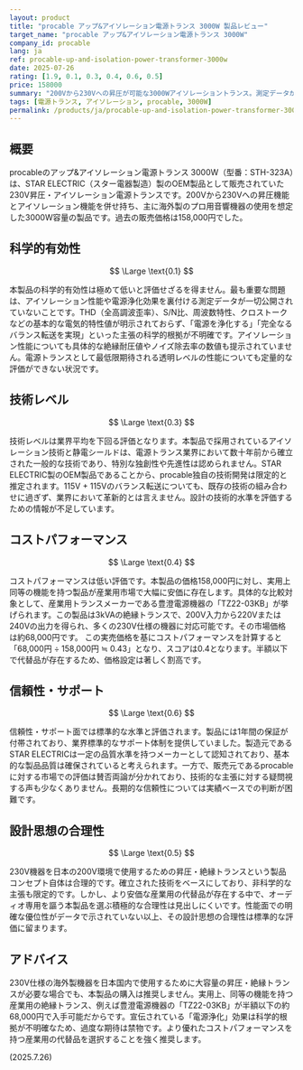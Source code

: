 ```yaml
---
layout: product
title: "procable アップ&アイソレーション電源トランス 3000W 製品レビュー"
target_name: "procable アップ&アイソレーション電源トランス 3000W"
company_id: procable
lang: ja
ref: procable-up-and-isolation-power-transformer-3000w
date: 2025-07-26
rating: [1.9, 0.1, 0.3, 0.4, 0.6, 0.5]
price: 158000
summary: "200Vから230Vへの昇圧が可能な3000Wアイソレーショントランス。測定データが非公開である点に加え、より安価な産業用の代替品が存在するため、コストパフォーマンスには疑問が残ります。"
tags: [電源トランス, アイソレーション, procable, 3000W]
permalink: /products/ja/procable-up-and-isolation-power-transformer-3000w/
---
```


## 概要

procableのアップ&アイソレーション電源トランス 3000W（型番：STH-323A）は、STAR ELECTRIC（スター電器製造）製のOEM製品として販売されていた230V昇圧・アイソレーション電源トランスです。200Vから230Vへの昇圧機能とアイソレーション機能を併せ持ち、主に海外製のプロ用音響機器の使用を想定した3000W容量の製品です。過去の販売価格は158,000円でした。

## 科学的有効性

$$ \Large \text{0.1} $$

本製品の科学的有効性は極めて低いと評価せざるを得ません。最も重要な問題は、アイソレーション性能や電源浄化効果を裏付ける測定データが一切公開されていないことです。THD（全高調波歪率）、S/N比、周波数特性、クロストークなどの基本的な電気的特性値が明示されておらず、「電源を浄化する」「完全なるバランス転送を実現」といった主張の科学的根拠が不明確です。アイソレーション性能についても具体的な絶縁耐圧値やノイズ除去率の数値も提示されていません。電源トランスとして最低限期待される透明レベルの性能についても定量的な評価ができない状況です。

## 技術レベル

$$ \Large \text{0.3} $$

技術レベルは業界平均を下回る評価となります。本製品で採用されているアイソレーション技術と静電シールドは、電源トランス業界において数十年前から確立された一般的な技術であり、特別な独創性や先進性は認められません。STAR ELECTRIC製のOEM製品であることから、procable独自の技術開発は限定的と推定されます。115V + 115Vのバランス転送についても、既存の技術の組み合わせに過ぎず、業界において革新的とは言えません。設計の技術的水準を評価するための情報が不足しています。

## コストパフォーマンス

$$ \Large \text{0.4} $$

コストパフォーマンスは低い評価です。本製品の価格158,000円に対し、実用上同等の機能を持つ製品が産業用市場で大幅に安価に存在します。具体的な比較対象として、産業用トランスメーカーである豊澄電源機器の「TZ22-03KB」が挙げられます。この製品は3kVAの絶縁トランスで、200V入力から220Vまたは240Vの出力を得られ、多くの230V仕様の機器に対応可能です。その市場価格は約68,000円です。
この実売価格を基にコストパフォーマンスを計算すると「68,000円 ÷ 158,000円 ≒ 0.43」となり、スコアは0.4となります。半額以下で代替品が存在するため、価格設定は著しく割高です。

## 信頼性・サポート

$$ \Large \text{0.6} $$

信頼性・サポート面では標準的な水準と評価されます。製品には1年間の保証が付帯されており、業界標準的なサポート体制を提供していました。製造元であるSTAR ELECTRICは一定の品質水準を持つメーカーとして認知されており、基本的な製品品質は確保されていると考えられます。一方で、販売元であるprocableに対する市場での評価は賛否両論が分かれており、技術的な主張に対する疑問視する声も少なくありません。長期的な信頼性については実績ベースでの判断が困難です。

## 設計思想の合理性

$$ \Large \text{0.5} $$

230V機器を日本の200V環境で使用するための昇圧・絶縁トランスという製品コンセプト自体は合理的です。確立された技術をベースにしており、非科学的な主張も限定的です。しかし、より安価な産業用の代替品が存在する中で、オーディオ専用を謳う本製品を選ぶ積極的な合理性は見出しにくいです。性能面での明確な優位性がデータで示されていない以上、その設計思想の合理性は標準的な評価に留まります。

## アドバイス

230V仕様の海外製機器を日本国内で使用するために大容量の昇圧・絶縁トランスが必要な場合でも、本製品の購入は推奨しません。実用上、同等の機能を持つ産業用の絶縁トランス、例えば豊澄電源機器の「TZ22-03KB」が半額以下の約68,000円で入手可能だからです。宣伝されている「電源浄化」効果は科学的根拠が不明確なため、過度な期待は禁物です。より優れたコストパフォーマンスを持つ産業用の代替品を選択することを強く推奨します。

(2025.7.26)
